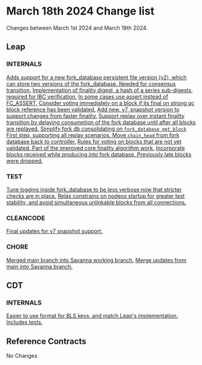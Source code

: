 # March 18th 2024 Change list
Changes between March 1st 2024 and March 18th 2024.

## Leap

### INTERNALS
[Adds support for a new fork_database persistent file version (v2), which can store two versions of the fork_database. Needed for consensus transition.](https://github.com/antelopeIO/leap/pull/2306)
[Implementation of finality digest, a hash of a series sub-digests, required for IBC verification.](https://github.com/antelopeIO/leap/pull/2282)
[In some cases use assert instead of FC_ASSERT.](https://github.com/antelopeIO/leap/pull/2301)
[Consider voting immediately on a block if its final on strong qc block reference has been validated.](https://github.com/antelopeIO/leap/pull/2290)
[Add new, v7, snapshot version to support changes from faster finality.](https://github.com/antelopeIO/leap/pull/2297)
[Support replay over instant finality transition by delaying consumption of the fork database until after all blocks are replayed.](https://github.com/antelopeIO/leap/pull/2287)
[Simplify fork db consolidating on `fork_database get_block`](https://github.com/antelopeIO/leap/pull/2284)
[First step, supporting all replay scenarios. Move `chain_head` from fork database back to controller.](https://github.com/antelopeIO/leap/pull/2278)
[Rules for voting on blocks that are not yet validated. Part of the improved core finality algorithm work.](https://github.com/antelopeIO/leap/pull/2275)
[Incorporate blocks received while producing into fork database. Previously late blocks were dropped.](https://github.com/antelopeIO/leap/pull/2274)
### TEST
[Tune logging inside fork_database to be less verbose now that stricter checks are in place.](https://github.com/antelopeIO/leap/pull/2318)
[Relax constrains on nodeos startup for greater test stability, and avoid simultaneous unlinkable blocks from all connections.](https://github.com/antelopeIO/leap/pull/2292)
### CLEANCODE
[Final updates for v7 snapshot support.](https://github.com/antelopeIO/leap/pull/2315)
### CHORE
[Merged main branch into Savanna working branch.](https://github.com/antelopeIO/leap/pull/2319)
[Merge updates from main into Savanna branch.](https://github.com/antelopeIO/leap/pull/2280)

## CDT
### INTERNALS
[Easier to use format for BLS keys, and match Leap's implementation. Includes tests.](https://github.com/antelopeIO/cdt/pull/272)

## Reference Contracts
No Changes
